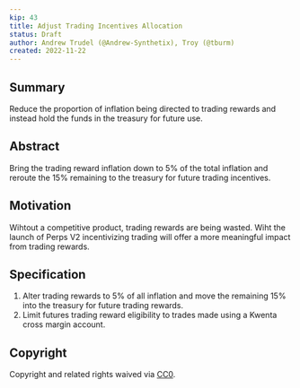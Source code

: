 ```yaml
---
kip: 43
title: Adjust Trading Incentives Allocation 
status: Draft
author: Andrew Trudel (@Andrew-Synthetix), Troy (@tburm)
created: 2022-11-22
---
```


## Summary

Reduce the proportion of inflation being directed to trading rewards and instead hold the funds in the treasury for future use.

## Abstract

Bring the trading reward inflation down to 5% of the total inflation and reroute the 15% remaining to the treasury for future trading incentives.

## Motivation

Wihtout a competitive product, trading rewards are being wasted. Wiht the launch of Perps V2 incentivizing trading will offer a more meaningful impact from trading rewards.

## Specification

1. Alter trading rewards to 5% of all inflation and move the remaining 15% into the treasury for future trading rewards. 
2. Limit futures trading reward eligibility to trades made using a Kwenta cross margin account.

## Copyright

Copyright and related rights waived via [CC0](https://creativecommons.org/publicdomain/zero/1.0/).
